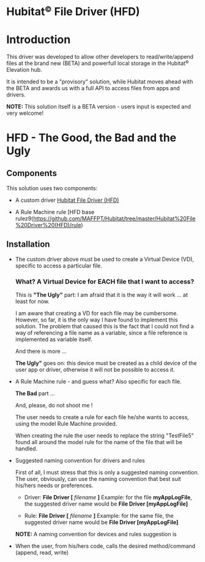 # Hubitat<small><sup>&copy;</sup></small> File Driver (HFD)

# Introduction

This driver was developed to allow other developers to read/write/append files at the brand new (BETA) and powerfull local storage in the Hubitat<small><sup>&copy;</sup></small> Elevation hub.

It is intended to be a "provisory" solution, while Hubitat moves ahead with the BETA and awards us with a full API to access files from apps and drivers.

**NOTE:** This solution itself is a BETA version - users input is expected and very welcome!


# HFD - The Good, the Bad and the Ugly

## Components

This solution uses two components:

- A custom driver [Hubitat File Driver (HFD)](https://github.com/MAFFPT/Hubitat/blob/master/Hubitat%20File%20Driver%20(HFD)/driver/Hubitat%20File%20Driver%20(HFD).groovy)

- A Rule Machine rule [HFD base rulez9(https://github.com/MAFFPT/Hubitat/tree/master/Hubitat%20File%20Driver%20(HFD)/rule)

## Installation

- The custom driver above must be used to create a Virtual Device (VD), specific to access a particular file. 

  ### What? A Virtual Device for EACH file that I want to access?

  This is **"The Ugly"** part: I am afraid that it is the way it will work ... at least for now.

  I am aware that creating a VD for each file may be cumbersome. However, so far, it is the only way I have found to implement this solution. The problem that caused this is the fact that I could not find a way of referencing a file name as a variable, since a file reference is implemented as variable itself.
  
  And there is more ...
  
  **The Ugly"** goes on: this device must be created as a child device of the user app or driver, otherwise it will not be possible to access it.

- A Rule Machine rule - and guess what? Also specific for each file.

  **The Bad** part ...
  
  And, please, do not shoot me !
  
  The user needs to create a rule for each file he/she wants to access, using the model Rule Machine provided.
  
  When creating the rule the user needs to replace the string "TestFile5" found all around the model rule for the name of the file that will be handled.
  
- Suggested naming convention for drivers and rules

  First of all, I must stress that this is only a suggested naming convention. The user, obviously, can use the naming convention that best suit his/hers needs or preferences.
  
  - Driver: **File Driver [** *filename* **]**
    Example: for the file **myAppLogFile**, the suggested driver name would be **File Driver [myAppLogFile]**
    
  - Rule: **File Driver [** *filename* **]**
    Example: for the same file, the suggested driver name would be **File Driver [myAppLogFile]**
  
  
  
  **NOTE:** A naming convention for devices and rules suggestion is
- When the user, from his/hers code, calls the desired method/command (append, read, write) 
